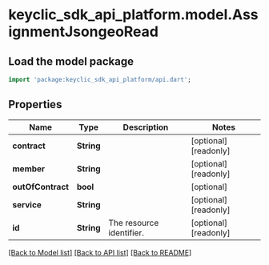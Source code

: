 # keyclic_sdk_api_platform.model.AssignmentJsongeoRead

## Load the model package
```dart
import 'package:keyclic_sdk_api_platform/api.dart';
```

## Properties
Name | Type | Description | Notes
------------ | ------------- | ------------- | -------------
**contract** | **String** |  | [optional] [readonly] 
**member** | **String** |  | [optional] [readonly] 
**outOfContract** | **bool** |  | [optional] 
**service** | **String** |  | [optional] [readonly] 
**id** | **String** | The resource identifier. | [optional] [readonly] 

[[Back to Model list]](../README.md#documentation-for-models) [[Back to API list]](../README.md#documentation-for-api-endpoints) [[Back to README]](../README.md)


